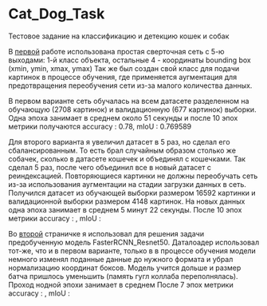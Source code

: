 # Cat_Dog_Task

Тестовое задание на классификацию и детекцию кошек и собак

В [первой](https://github.com/AndreyBuynov/Cat_Dog_Task/blob/main/task.ipynb) работе использована простая сверточная сеть с 5-ю выходами: 1-й класс объекта, остальные 4 - координаты bounding box (xmin, ymin, xmax, ymax)
Так же был создан свой класс для подачи картинок в процессе обучения, где применяется аугментация для предотвращения переобучения сети из-за малого количества данных.

В первом варианте сеть обучалась на всем датасете разделенном на обучающую (2708 картинок) и валидационную (677 картинок) выборки.
Одна эпоха занимает в среднем около 51 секунды и после 10 эпох метрики получаются accuracy : 0.78, mIoU : 0.769589

Для второго варианта я увеличил датасет в 5 раз, но сделал его сбалансированным. То есть брал случайным образом столько же собачек, сколько в датасете кошечек и объединял с кошечками. Так сделал 5 раз, после чего объединил все в новый датасет с реиндексацией. Повторяющиеся картинки не должны переобучать сеть из-за использования аугментации на стадии загрузки данных в сеть. Получился датасет из обучающей выборки размером 16592 картинки и валидационной выборки размером 4148 картинок.
На новых данных одна эпоха занимает в среднем 5 минут 22 секунды.
После 10 эпох метрики accuracy : , mIoU : 

Во [второй](https://github.com/AndreyBuynov/Cat_Dog_Task/blob/main/task_2.ipynb) страничке я использовал для решения задачи предобученную модель FasterRCNN_Resnet50. Даталоадер использовал тот-же, что и в первом варианте, только в в процессе обучения модели немного изменял поданные данные до нужного формата и убрал нормализацию координат боксов.
Модель учится дольше и размер батча пришлось уменьшить (память гугл коллаба переполнялась). Проход нодной эпохи занимает в среднем 
После 7 эпох метрики accuracy : , mIoU : 
